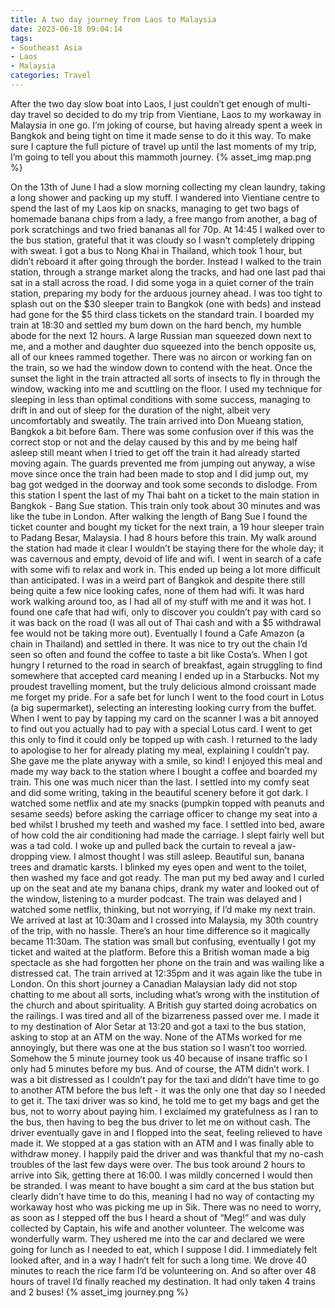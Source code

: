 ```yaml
---
title: A two day journey from Laos to Malaysia
date: 2023-06-18 09:04:14
tags:
- Southeast Asia
- Laos
- Malaysia
categories: Travel
---
```

After the two day slow boat into Laos, I just couldn’t get enough of multi-day travel so decided to do my trip from Vientiane, Laos to my workaway in Malaysia in one go. I’m joking of course, but having already spent a week in Bangkok and being tight on time it made sense to do it this way. To make sure I capture the full picture of travel up until the last moments of my trip, I’m going to tell you about this mammoth journey.
{% asset_img map.png %}

On the 13th of June I had a slow morning collecting my clean laundry, taking a long shower and packing up my stuff. I wandered into Vientiane centre to spend the last of my Laos kip on snacks, managing to get two bags of homemade banana chips from a lady, a free mango from another, a bag of pork scratchings and two fried bananas all for 70p. At 14:45 I walked over to the bus station, grateful that it was cloudy so I wasn’t completely dripping with sweat. I got a bus to Nong Khai in Thailand, which took 1 hour, but didn’t reboard it after going through the border. Instead I walked to the train station, through a strange market along the tracks, and had one last pad thai sat in a stall across the road. I did some yoga in a quiet corner of the train station, preparing my body for the arduous journey ahead. I was too tight to splash out on the $30 sleeper train to Bangkok (one with beds) and instead had gone for the $5 third class tickets on the standard train. I boarded my train at 18:30 and settled my bum down on the hard bench, my humble abode for the next 12 hours. A large Russian man squeezed down next to me, and a mother and daughter duo squeezed into the bench opposite us, all of our knees rammed together. There was no aircon or working fan on the train, so we had the window down to contend with the heat. Once the sunset the light in the train attracted all sorts of insects to fly in through the window, wacking into me and scuttling on the floor. I used my technique for sleeping in less than optimal conditions with some success, managing to drift in and out of sleep for the duration of the night, albeit very uncomfortably and sweatily. The train arrived into Don Mueang station, Bangkok a bit before 6am. There was some confusion over if this was the correct stop or not and the delay caused by this and by me being half asleep still meant when I tried to get off the train it had already started moving again. The guards prevented me from jumping out anyway, a wise move since once the train had been made to stop and I did jump out, my bag got wedged in the doorway and took some seconds to dislodge. From this station I spent the last of my Thai baht on a ticket to the main station in Bangkok - Bang Sue station. This train only took about 30 minutes and was like the tube in London. After walking the length of Bang Sue I found the ticket counter and bought my ticket for the next train, a 19 hour sleeper train to Padang Besar, Malaysia. I had 8 hours before this train. My walk around the station had made it clear I wouldn’t be staying there for the whole day; it was cavernous and empty, devoid of life and wifi. I went in search of a cafe with some wifi to relax and work in. This ended up being a lot more difficult than anticipated. I was in a weird part of Bangkok and despite there still being quite a few nice looking cafes, none of them had wifi. It was hard work walking around too, as I had all of my stuff with me and it was hot. I found one cafe that had wifi, only to discover you couldn’t pay with card so it was back on the road (I was all out of Thai cash and with a $5 withdrawal fee would not be taking more out). Eventually I found a Cafe Amazon (a chain in Thailand) and settled in there. It was nice to try out the chain I’d seen so often and found the coffee to taste a bit like Costa’s. When I got hungry I returned to the road in search of breakfast, again struggling to find somewhere that accepted card meaning I ended up in a Starbucks. Not my proudest travelling moment, but the truly delicious almond croissant made me forget my pride. For a safe bet for lunch I went to the food court in Lotus (a big supermarket), selecting an interesting looking curry from the buffet. When I went to pay by tapping my card on the scanner I was a bit annoyed to find out you actually had to pay with a special Lotus card. I went to get this only to find it could only be topped up with cash. I returned to the lady to apologise to her for already plating my meal, explaining I couldn’t pay. She gave me the plate anyway with a smile, so kind! I enjoyed this meal and made my way back to the station where I bought a coffee and boarded my train. This one was much nicer than the last. I settled into my comfy seat and did some writing, taking in the beautiful scenery before it got dark. I watched some netflix and ate my snacks (pumpkin topped with peanuts and sesame seeds) before asking the carriage officer to change my seat into a bed whilst I brushed my teeth and washed my face. I settled into bed, aware of how cold the air conditioning had made the carriage. I slept fairly well but was a tad cold. I woke up and pulled back the curtain to reveal a jaw-dropping view. I almost thought I was still asleep. Beautiful sun, banana trees and dramatic karsts. I blinked my eyes open and went to the toilet, then washed my face and got ready. The man put my bed away and I curled up on the seat and ate my banana chips, drank my water and looked out of the window, listening to a murder podcast. The train was delayed and I watched some netflix, thinking, but not worrying, if I’d make my next train. We arrived at last at 10:30am and I crossed into Malaysia, my 30th country of the trip, with no hassle. There’s an hour time difference so it magically became 11:30am. The station was small but confusing, eventually I got my ticket and waited at the platform. Before this a British woman made a big spectacle as she had forgotten her phone on the train and was wailing like a distressed cat. The train arrived at 12:35pm and it was again like the tube in London. On this short journey a Canadian Malaysian lady did not stop chatting to me about all sorts, including what’s wrong with the institution of the church and about spirituality. A British guy started doing acrobatics on the railings. I was tired and all of the bizarreness passed over me. I made it to my destination of Alor Setar at 13:20 and got a taxi to the bus station, asking to stop at an ATM on the way. None of the ATMs worked for me annoyingly, but there was one at the bus station so I wasn’t too worried. Somehow the 5 minute journey took us 40 because of insane traffic so I only had 5 minutes before my bus. And of course, the ATM didn’t work. I was a bit distressed as I couldn’t pay for the taxi and didn’t have time to go to another ATM before the bus left - it was the only one that day so I needed to get it. The taxi driver was so kind, he told me to get my bags and get the bus, not to worry about paying him. I exclaimed my gratefulness as I ran to the bus, then having to beg the bus driver to let me on without cash. The driver eventually gave in and I flopped into the seat, feeling relieved to have made it. We stopped at a gas station with an ATM and I was finally able to withdraw money. I happily paid the driver and was thankful that my no-cash troubles of the last few days were over. The bus took around 2 hours to arrive into Sik, getting there at 16:00. I was mildly concerned I would then be stranded. I was meant to have bought a sim card at the bus station but clearly didn’t have time to do this, meaning I had no way of contacting my workaway host who was picking me up in Sik. There was no need to worry, as soon as I stepped off the bus I heard a shout of “Meg!” and was duly collected by Captain, his wife and another volunteer. The welcome was wonderfully warm. They ushered me into the car and declared we were going for lunch as I needed to eat, which I suppose I did. I immediately felt looked after, and in a way I hadn’t felt for such a long time. We drove 40 minutes to reach the rice farm I’d be volunteering on. And so after over 48 hours of travel I’d finally reached my destination. It had only taken 4 trains and 2 buses!
{% asset_img journey.png %}
